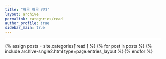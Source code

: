 ```yaml
---
title: "하루 하루 읽다"
layout: archive
permalink: categories/read
author_profile: true
sidebar_main: true
---
```

***
{% assign posts = site.categories['read'] %}
{% for post in posts %} {% include archive-single2.html type=page.entries_layout %} {% endfor %}